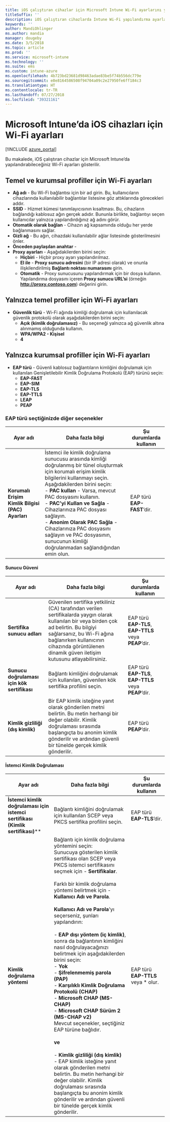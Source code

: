 ```yaml
---
title: iOS çalıştıran cihazlar için Microsoft Intune Wi-Fi ayarlarını yapılandırma
titleSuffix: ''
description: iOS çalıştıran cihazlarda Intune Wi-Fi yapılandırma ayarlarını öğrenin
keywords: ''
author: MandiOhlinger
ms.author: mandia
manager: dougeby
ms.date: 3/5/2018
ms.topic: article
ms.prod: ''
ms.service: microsoft-intune
ms.technology: ''
ms.suite: ems
ms.custom: intune-azure
ms.openlocfilehash: 4b723bd23681d98463adae83be5f74b556dc779e
ms.sourcegitcommit: e8e8164586508f94704a09c2e27950fe6ff184c3
ms.translationtype: HT
ms.contentlocale: tr-TR
ms.lasthandoff: 07/27/2018
ms.locfileid: "39321161"
---
```

# <a name="wi-fi-settings-for-ios-devices-in-microsoft-intune"></a>Microsoft Intune’da iOS cihazları için Wi-Fi ayarları

[!INCLUDE [azure_portal](./includes/azure_portal.md)]

Bu makalede, iOS çalıştıran cihazlar için Microsoft Intune’da yapılandırabileceğiniz Wi-Fi ayarları gösterilir.

## <a name="wi-fi-settings-for-basic-and-enterprise-profiles"></a>Temel ve kurumsal profiller için Wi-Fi ayarları

- **Ağ adı** - Bu Wi-Fi bağlantısı için bir ad girin. Bu, kullanıcıların cihazlarında kullanılabilir bağlantılar listesine göz attıklarında görecekleri addır.
- **SSID** - Hizmet kümesi tanımlayıcısının kısaltması. Bu, cihazların bağlandığı kablosuz ağın gerçek adıdır. Bununla birlikte, bağlantıyı seçen kullanıcılar yalnızca yapılandırdığınız ağ adını görür.
- **Otomatik olarak bağlan** - Cihazın ağ kapsamında olduğu her yerde bağlanmasını sağlar.
- **Gizli ağ** - Bu ağın, cihazdaki kullanılabilir ağlar listesinde gösterilmesini önler.
- **Önceden paylaşılan anahtar** - 
- **Proxy ayarları** - Aşağıdakilerden birini seçin:
    - **Hiçbiri** - Hiçbir proxy ayarı yapılandırılmaz.
    - **El ile** - **Proxy sunucu adresini** (bir IP adresi olarak) ve onunla ilişkilendirilmiş **Bağlantı noktası numarasını** girin.
    - **Otomatik** - Proxy sunucusunu yapılandırmak için bir dosya kullanın. Yapılandırma dosyasını içeren **Proxy sunucu URL’si** (örneğin **http://proxy.contoso.com**) değerini girin.

## <a name="wi-fi-settings-for-basic-profiles-only"></a>Yalnızca temel profiller için Wi-Fi ayarları

- **Güvenlik türü** - Wi-Fi ağında kimliği doğrulamak için kullanılacak güvenlik protokolü olarak aşağıdakilerden birini seçin:
    - **Açık (kimlik doğrulamasız)** - Bu seçeneği yalnızca ağ güvenlik altına alınmamış olduğunda kullanın.
    - **WPA/WPA2 - Kişisel**
    - **4**

## <a name="wi-fi-settings-for-enterprise-profiles-only"></a>Yalnızca kurumsal profiller için Wi-Fi ayarları

- **EAP türü** - Güvenli kablosuz bağlantıların kimliğini doğrulamak için kullanılan Genişletilebilir Kimlik Doğrulama Protokolü (EAP) türünü seçin:
    - **EAP-FAST**
    - **EAP-SIM**
    - **EAP-TLS**
    - **EAP-TTLS**
    - **LEAP**
    - **PEAP**

### <a name="further-options-when-you-choose-an-eap-type"></a>EAP türü seçtiğinizde diğer seçenekler


|Ayar adı|Daha fazla bilgi|Şu durumlarda kullanın|
|--------------|-------------|----------|
|**Korumalı Erişim Kimlik Bilgisi (PAC) Ayarları**|İstemci ile kimlik doğrulama sunucusu arasında kimliği doğrulanmış bir tünel oluşturmak için korumalı erişim kimlik bilgilerini kullanmayı seçin. Aşağıdakilerden birini seçin:<br>- **PAC kullan** - Varsa, mevcut PAC dosyasını kullanın.<br>- **PAC’yi Kullan ve Sağla** - Cihazlarınıza PAC dosyası sağlayın.<br>- **Anonim Olarak PAC Sağla** - Cihazlarınıza PAC dosyasını sağlayın ve PAC dosyasının, sunucunun kimliği doğrulanmadan sağlandığından emin olun.|EAP türü **EAP-FAST**’dir.|

#### <a name="server-trust"></a>Sunucu Güveni


|Ayar adı|Daha fazla bilgi|Şu durumlarda kullanın|
|--------------|-------------|----------|
|**Sertifika sunucu adları**|Güvenilen sertifika yetkiliniz (CA) tarafından verilen sertifikalarda yaygın olarak kullanılan bir veya birden çok ad belirtin. Bu bilgiyi sağlarsanız, bu Wi-Fi ağına bağlanırken kullanıcının cihazında görüntülenen dinamik güven iletişim kutusunu atlayabilirsiniz.|EAP türü **EAP-TLS**, **EAP-TTLS** veya **PEAP**’dir.|
|**Sunucu doğrulaması için kök sertifikası**|Bağlantı kimliğini doğrulamak için kullanılan, güvenilen kök sertifika profilini seçin. |EAP türü **EAP-TLS**, **EAP-TTLS** veya **PEAP**’dir.|
|**Kimlik gizliliği (dış kimlik)**|Bir EAP kimlik isteğine yanıt olarak gönderilen metni belirtin. Bu metin herhangi bir değer olabilir. Kimlik doğrulaması sırasında başlangıçta bu anonim kimlik gönderilir ve ardından güvenli bir tünelde gerçek kimlik gönderilir.|EAP türü **PEAP**’dir.|


#### <a name="client-authentication"></a>İstemci Kimlik Doğrulaması


| Ayar adı | Daha fazla bilgi | Şu durumlarda kullanın |
|---|---|---|
| **İstemci kimlik doğrulaması için istemci sertifikası (Kimlik sertifikası)**** |  Bağlantı kimliğini doğrulamak için kullanılan SCEP veya PKCS sertifika profilini seçin.  |    EAP türü **EAP-TLS**’dir.    |
| **Kimlik doğrulama yöntemi** | Bağlantı için kimlik doğrulama yöntemini seçin:<br>Sunucuya gösterilen kimlik sertifikası olan SCEP veya PKCS istemci sertifikasını seçmek için - **Sertifikalar**.<br><br>Farklı bir kimlik doğrulama yöntemi belirtmek için - **Kullanıcı Adı ve Parola**. <br><br>**Kullanıcı Adı ve Parola**’yı seçerseniz, şunları yapılandırın:<br><br>-  **EAP dışı yöntem (iç kimlik)**, sonra da bağlantının kimliğini nasıl doğrulayacağınızı belirtmek için aşağıdakilerden birini seçin:<br>- **Yok**<br>- **Şifrelenmemiş parola (PAP)**<br>- **Karşılıklı Kimlik Doğrulama Protokolü (CHAP)**<br>- **Microsoft CHAP (MS-CHAP)**<br>- **Microsoft CHAP Sürüm 2 (MS-CHAP v2)**<br>Mevcut seçenekler, seçtiğiniz EAP türüne bağlıdır.<br><br>**ve**<br><br>- **Kimlik gizliliği (dış kimlik)** - EAP kimlik isteğine yanıt olarak gönderilen metni belirtin. Bu metin herhangi bir değer olabilir. Kimlik doğrulaması sırasında başlangıçta bu anonim kimlik gönderilir ve ardından güvenli bir tünelde gerçek kimlik gönderilir. | EAP türü **EAP-TTLS** veya * olur. |

